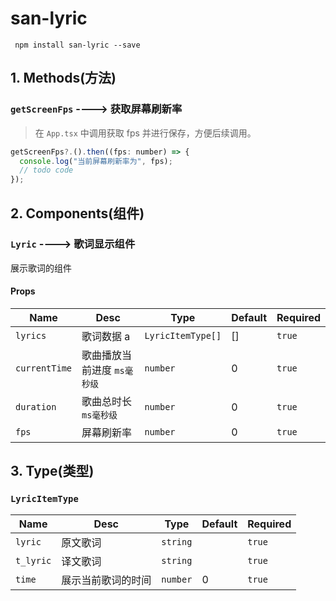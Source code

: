 # san-lyric

```shell
 npm install san-lyric --save
```

## 1. Methods(方法)

### `getScreenFps` ----> 获取屏幕刷新率

> 在 `App.tsx` 中调用获取 fps 并进行保存，方便后续调用。

```js
getScreenFps?.().then((fps: number) => {
  console.log("当前屏幕刷新率为", fps);
  // todo code
});
```

## 2. Components(组件)

### `Lyric` ----> 歌词显示组件

展示歌词的组件

#### Props

| Name          | Desc                        | Type              | Default | Required |
| ------------- | --------------------------- | ----------------- | ------- | -------- |
| `lyrics`      | 歌词数据 a                  | `LyricItemType[]` | []      | `true`   |
| `currentTime` | 歌曲播放当前进度 `ms毫秒级` | `number`          | 0       | `true`   |
| `duration`    | 歌曲总时长 `ms毫秒级`       | `number`          | 0       | `true`   |
| `fps`         | 屏幕刷新率                  | `number`          | 0       | `true`   |

## 3. Type(类型)

### `LyricItemType`

| Name      | Desc               | Type     | Default | Required |
| --------- | ------------------ | -------- | ------- | -------- |
| `lyric`   | 原文歌词           | `string` |         | `true`   |
| `t_lyric` | 译文歌词           | `string` |         | `true`   |
| `time`    | 展示当前歌词的时间 | `number` | 0       | `true`   |
